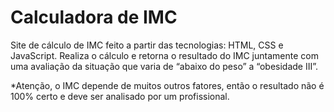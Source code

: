 # Calculadora de IMC
Site de cálculo de IMC feito a partir das tecnologias: HTML, CSS e JavaScript.
Realiza o cálculo e retorna o resultado do IMC juntamente com uma avaliação da situação que varia de “abaixo do peso” a “obesidade III”.

*Atenção, o IMC depende de muitos outros fatores, então o resultado não é 100% certo e deve ser analisado por um profissional.

